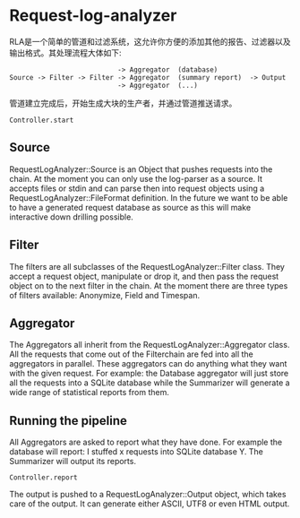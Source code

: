Request-log-analyzer
====================

RLA是一个简单的管道和过滤系统，这允许你方便的添加其他的报告、过滤器以及输出格式。其处理流程大体如下: 

                               -> Aggregator  (database)
    Source -> Filter -> Filter -> Aggregator  (summary report)  -> Output
                               -> Aggregator  (...)

管道建立完成后，开始生成大块的生产者，并通过管道推送请求。

    Controller.start

## Source

RequestLogAnalyzer::Source is an Object that pushes requests into the chain.
At the moment you can only use the log-parser as a source.
It accepts files or stdin and can parse then into request objects using a RequestLogAnalyzer::FileFormat definition.
In the future we want to be able to have a generated request database as source as this will make interactive
down drilling possible.

## Filter

The filters are all subclasses of the RequestLogAnalyzer::Filter class.
They accept a request object, manipulate or drop it, and then pass the request object on to the next filter
in the chain.
At the moment there are three types of filters available: Anonymize, Field and Timespan.

##  Aggregator

The Aggregators all inherit from the RequestLogAnalyzer::Aggregator class.
All the requests that come out of the Filterchain are fed into all the aggregators in parallel.
These aggregators can do anything what they want with the given request.
For example: the Database aggregator will just store all the requests into a SQLite database while the Summarizer will
generate a wide range of statistical reports from them.

##  Running the pipeline

All Aggregators are asked to report what they have done. For example the database will report: I stuffed x requests
into SQLite database Y. The Summarizer will output its reports.

    Controller.report

The output is pushed to a RequestLogAnalyzer::Output object, which takes care of the output.
It can generate either ASCII, UTF8 or even HTML output.
